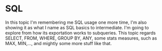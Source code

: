 # SQL
In this topic I'm remembering me SQL usage one more time, I'm also showing it as what I name as SQL basics to intermediate. I'm going to explore from how its exportation works to subqueries. This topic regards SELECT, FROM, WHERE, GROUP BY, ANY, some stats measures, such as MAX, MIN,..., and mightly some more stuff like that. 
